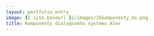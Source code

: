 ```yaml
---
layout: portfolio_entry
image: {{ site.baseurl }}/images/16komponenty_ds.png
title: Komponenty dialogoveho systemu Alex 
---
```

